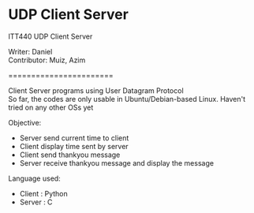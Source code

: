 # UDP Client Server
ITT440 UDP Client Server 

Writer: Daniel\
Contributor: Muiz, Azim

=======================

Client Server programs using User Datagram Protocol\
So far, the codes are only usable in Ubuntu/Debian-based Linux. Haven't tried on any other OSs yet


Objective:
- Server send current time to client
- Client display time sent by server
- Client send thankyou message
- Server receive thankyou message and display the message



Language used:
- Client : Python
- Server : C
